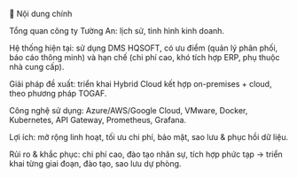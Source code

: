 📂 Nội dung chính

Tổng quan công ty Tường An: lịch sử, tình hình kinh doanh.

Hệ thống hiện tại: sử dụng DMS HQSOFT, có ưu điểm (quản lý phân phối, báo cáo thông minh) và hạn chế (chi phí cao, khó tích hợp ERP, phụ thuộc nhà cung cấp).

Giải pháp đề xuất: triển khai Hybrid Cloud kết hợp on-premises + cloud, theo phương pháp TOGAF.

Công nghệ sử dụng: Azure/AWS/Google Cloud, VMware, Docker, Kubernetes, API Gateway, Prometheus, Grafana.

Lợi ích: mở rộng linh hoạt, tối ưu chi phí, bảo mật, sao lưu & phục hồi dữ liệu.

Rủi ro & khắc phục: chi phí cao, đào tạo nhân sự, tích hợp phức tạp → triển khai từng giai đoạn, đào tạo, sao lưu dự phòng.
